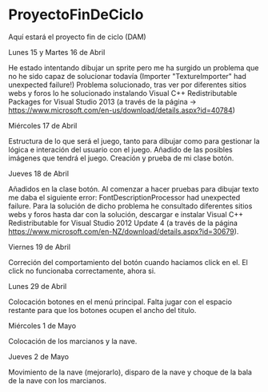 # ProyectoFinDeCiclo
Aquí estará el proyecto fin de ciclo (DAM)

Lunes 15 y Martes 16 de Abril

He estado intentando dibujar un sprite pero me ha surgido un problema que no he sido capaz de solucionar todavía (Importer "TextureImporter" had unexpected failure!)
Problema solucionado, tras ver por diferentes sitios webs y foros lo he solucionado instalando Visual C++ Redistributable Packages for Visual Studio 2013 (a través de la página -> https://www.microsoft.com/en-us/download/details.aspx?id=40784)

Miércoles 17 de Abril

Estructura de lo que será el juego, tanto para dibujar como para gestionar la lógica e interación del usuario con el juego.
Añadido de las posibles imágenes que tendrá el juego.
Creación y prueba de mi clase botón.

Jueves 18 de Abril

Añadidos en la clase botón.
Al comenzar a hacer pruebas para dibujar texto me daba el siguiente error: FontDescriptionProcessor had unexpected failure. Para la solución de dicho problema he consultado diferentes sitios webs y foros hasta dar con la solución, descargar e instalar Visual C++ Redistributable for Visual Studio 2012 Update 4 (a través de la página https://www.microsoft.com/en-NZ/download/details.aspx?id=30679).

Viernes 19 de Abril

Correción del comportamiento del botón cuando haciamos click en el. El click no funcionaba correctamente, ahora si.

Lunes 29 de Abril

Colocación botones en el menú principal. Falta jugar con el espacio restante para que los botones ocupen el ancho del titulo.

Miércoles 1 de Mayo

Colocación de los marcianos y la nave.

Jueves 2 de Mayo

Movimiento de la nave (mejorarlo), disparo de la nave y choque de la bala de la nave con los marcianos.
